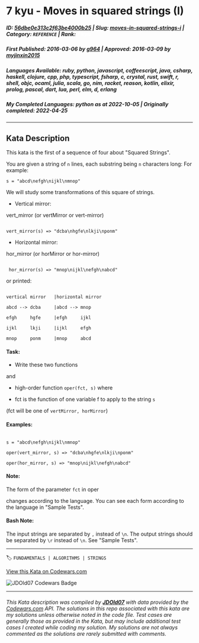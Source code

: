 # 7 kyu - Moves in squared strings (I)

##### **ID**: [56dbe0e313c2f63be4000b25](https://www.codewars.com/kata/56dbe0e313c2f63be4000b25) | **Slug**: [moves-in-squared-strings-i](https://www.codewars.com/kata/56dbe0e313c2f63be4000b25) | **Category**: `REFERENCE` | **Rank**: <span style="color:white">7 kyu</span>

##### **First Published**: 2016-03-06 ***by*** [g964](https://www.codewars.com/users/g964) | **Approved**: 2016-03-09 ***by*** [myjinxin2015](https://www.codewars.com/users/myjinxin2015)

##### **Languages Available**: ruby, python, javascript, coffeescript, java, csharp, haskell, clojure, cpp, php, typescript, fsharp, c, crystal, rust, swift, r, shell, objc, ocaml, julia, scala, go, nim, racket, reason, kotlin, elixir, prolog, pascal, dart, lua, perl, elm, d, erlang

##### **My Completed Languages**: python ***as at*** 2022-10-05 | **Originally completed**: 2022-04-25

---

## Kata Description


This kata is the first of a sequence of four about "Squared Strings".



You are given a string of `n` lines, each substring being `n` characters long: For example:



`s = "abcd\nefgh\nijkl\nmnop"`



We will study some transformations of this square of strings.



- Vertical mirror:

vert_mirror (or vertMirror or vert-mirror)

```

vert_mirror(s) => "dcba\nhgfe\nlkji\nponm"

```

- Horizontal mirror:

hor_mirror (or horMirror or hor-mirror)

```

 hor_mirror(s) => "mnop\nijkl\nefgh\nabcd"

```



or printed:



```

vertical mirror   |horizontal mirror   

abcd --> dcba     |abcd --> mnop 

efgh     hgfe     |efgh     ijkl 

ijkl     lkji     |ijkl     efgh 

mnop     ponm     |mnop     abcd 

```



#### Task:

- Write these two functions



and



- high-order function `oper(fct, s)` where



 - fct is the function of one variable f to apply to the string `s`

(fct will be one of `vertMirror, horMirror`)



#### Examples:

```

s = "abcd\nefgh\nijkl\nmnop"

oper(vert_mirror, s) => "dcba\nhgfe\nlkji\nponm"

oper(hor_mirror, s) => "mnop\nijkl\nefgh\nabcd"

```

#### Note:

The form of the parameter `fct` in oper

changes according to the language. You can see each form according to the language in "Sample Tests".



#### Bash Note:

The input strings are separated by `,` instead of `\n`. The output strings should be separated by `\r` instead of `\n`. See "Sample Tests".



---


🏷 `FUNDAMENTALS | ALGORITHMS | STRINGS`


[View this Kata on Codewars.com](https://www.codewars.com/kata/56dbe0e313c2f63be4000b25)

![](https://www.codewars.com/users/jdold07/badges/large "JDOld07 Codewars Badge")

---

###### *This Kata description was compiled by [**JDOld07**](https://tpstech.dev) with data provided by the [Codewars.com](https://www.codewars.com) API.  The solutions in this repo associated with this kata are my solutions unless otherwise noted in the code file.  Test cases are generally those as provided in the Kata, but may include additional test cases I created while coding my solution.  My solutions are not always commented as the solutions are rarely submitted with comments.*
